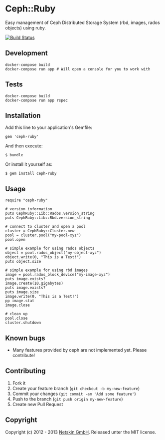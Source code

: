 # Ceph::Ruby

Easy management of Ceph Distributed Storage System (rbd, images, rados objects) using ruby.

[![Build Status](https://travis-ci.org/ninech/ceph-ruby.svg?branch=master)](https://travis-ci.org/ninech/ceph-ruby)

## Development

```
docker-compose build
docker-compose run app # Will open a console for you to work with
```

## Tests

```
docker-compose build
docker-compose run app rspec
```

## Installation

Add this line to your application's Gemfile:

    gem 'ceph-ruby'

And then execute:

    $ bundle

Or install it yourself as:

    $ gem install ceph-ruby

## Usage

    require "ceph-ruby"

    # version information
    puts CephRuby::Lib::Rados.version_string
    puts CephRuby::Lib::Rbd.version_string

    # connect to cluster and open a pool
    cluster = CephRuby::Cluster.new
    pool = cluster.pool("my-pool-xyz")
    pool.open

    # simple example for using rados objects
    object = pool.rados_object("my-object-xyz")
    object.write(0, "This is a Test!")
    puts object.size

    # simple example for using rbd images
    image = pool.rados_block_device("my-image-xyz")
    puts image.exists?
    image.create(10.gigabytes)
    puts image.exists?
    puts image.size
    image.write(0, "This is a Test!")
    pp image.stat
    image.close

    # clean up
    pool.close
    cluster.shutdown


## Known bugs

* Many features provided by ceph are not implemented yet. Please contribute!


## Contributing

1. Fork it
2. Create your feature branch (`git checkout -b my-new-feature`)
3. Commit your changes (`git commit -am 'Add some feature'`)
4. Push to the branch (`git push origin my-new-feature`)
5. Create new Pull Request


## Copyright

Copyright (c) 2012 - 2013 [Netskin GmbH](http://www.netskin.com). Released unter the MIT license.
